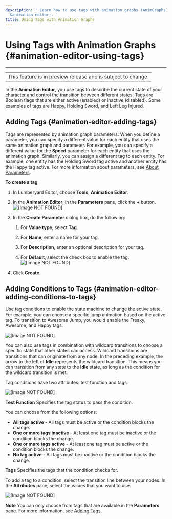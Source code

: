 ```yaml
---
description: ' Learn how to use tags with animation graphs (AnimGraphs) in the &ALY;
  &animation-editor;. '
title: Using Tags with Animation Graphs
---
```

# Using Tags with Animation Graphs {#animation-editor-using-tags}


****

|  |
| --- |
| This feature is in [preview](/docs/userguide/ly-glos-chap#preview) release and is subject to change\.  |

In the **Animation Editor**, you use tags to describe the current state of your character and control the transition between different states\. Tags are Boolean flags that are either active \(enabled\) or inactive \(disabled\)\. Some examples of tags are Happy, Holding Sword, and Left Leg Injured\.

## Adding Tags {#animation-editor-adding-tags}

Tags are represented by animation graph parameters\. When you define a parameter, you can specify a different value for each entity that uses the same animation graph and parameter\. For example, you can specify a different value for the **Speed** parameter for each entity that uses the animation graph\. Similarly, you can assign a different tag to each entity\. For example, one entity has the Holding Sword tag active and another entity has the Happy tag active\. For more information about parameters, see [About Parameters](/docs/userguide/animation/character-editor/concepts-and-terms#animation-graph-parameters)\.

**To create a tag**

1. In Lumberyard Editor, choose **Tools**, **Animation Editor**\.

1. In the **Animation Editor**, in the **Parameters** pane, click the **\+** button\.
![\[Image NOT FOUND\]](/images/userguide/actor-animation/anim-graph-parameters-pane.png)

1. In the **Create Parameter** dialog box, do the following:

   1. For **Value type**, select **Tag**\.

   1. For **Name**, enter a name for your tag\.

   1. For **Description**, enter an optional description for your tag\.

   1. For **Default**, select the check box to enable the tag\.
![\[Image NOT FOUND\]](/images/userguide/actor-animation/anim-graph-create-parameter-dialog-box.png)

1. Click **Create**\.

## Adding Conditions to Tags {#animation-editor-adding-conditions-to-tags}

Use tag conditions to enable the state machine to change the active state\. For example, you can choose a specific jump animation based on the active tag\. To transition to Awesome Jump, you would enable the Freaky, Awesome, and Happy tags\.

![\[Image NOT FOUND\]](/images/userguide/actor-animation/anim-graph-tag-conditions-example.png)

You can also use tags in combination with wildcard transitions to choose a specific state that other states can access\. Wildcard transitions are transitions that can originate from any node\. In the preceding example, the arrow to the left of **Idle** represents the wildcard transition\. This means you can transition from any state to the **Idle** state, as long as the condition for the wildcard transition is met\.

Tag conditions have two attributes: test function and tags\.

![\[Image NOT FOUND\]](/images/userguide/actor-animation/anim-graph-tag-conditions-attributes.png)

**Test Function**
Specifies the tag status to pass the condition\.

You can choose from the following options:
+ **All tags active** - All tags must be active or the condition blocks the change\.
+ **One or more tags inactive** - At least one tag must be inactive or the condition blocks the change\.
+ **One or more tags active** - At least one tag must be active or the condition blocks the change\.
+ **No tag active** - All tags must be inactive or the condition blocks the change\.

**Tags**
Specifies the tags that the condition checks for\.

To add a tag to a condition, select the transition line between your nodes\. In the **Attributes** pane, select the values that you want to use\.

![\[Image NOT FOUND\]](/images/userguide/actor-animation/anim-graph-tag-conditions-values.png)

**Note**
You can only choose from tags that are available in the **Parameters** pane\. For more information, see [Adding Tags](#animation-editor-adding-tags)\.
